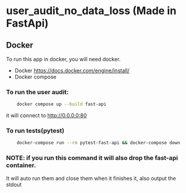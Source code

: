 # user_audit_no_data_loss (Made in FastApi)


## Docker
To run this app in docker, you will need docker.

- Docker https://docs.docker.com/engine/install/
- Docker compose


### To run the user audit:
```bash
    docker compose up --build fast-api
```

it will connect to http://0.0.0.0:80


### To run tests(pytest)

```bash
    docker-compose run --rm pytest-fast-api && docker-compose down
```

### NOTE: if you run this command it will also  drop the fast-api container.

It will auto run them and close them when it finishes it, also output the stdout

